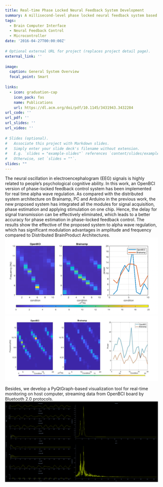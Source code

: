 ```yaml
---
title: Real-time Phase Locked Neural Feedback System Development
summary: A millisecond-level phase locked neural feedback system based on OpenBCI
tags:
  - Brain Computer Interface
  - Neural Feedback Control
  - Microcontroller
date: '2016-04-27T00:00:00Z'

# Optional external URL for project (replaces project detail page).
external_link: ''

image:
  caption: General System Overview
  focal_point: Smart

links:
  - icon: graduation-cap
    icon_pack: fas
    name: Publications
    url: https://dl.acm.org/doi/pdf/10.1145/3431943.3432284
url_code: ''
url_pdf: ''
url_slides: ''
url_video: ''

# Slides (optional).
#   Associate this project with Markdown slides.
#   Simply enter your slide deck's filename without extension.
#   E.g. `slides = "example-slides"` references `content/slides/example-slides.md`.
#   Otherwise, set `slides = ""`.
slides: ""
---
```


The neural oscillation in electroencephalogram (EEG) signals is
highly related to people’s psychological cognitive ability. In this
work, an OpenBCI version of phase-locked feedback control system
has been implemented for real time alpha wave regulation. As
compared with the distributed system architecture on Brainamp,
PC and Arduino in the previous work, the new proposed system has
integrated all the modules for signal acquisition, phase estimation
and applying stimulation on one chip. Hence, the delay for signal
transmission can be effectively eliminated, which leads to a better
accuracy for phase estimation in phase-locked feedback control.
The results show the effective of the proposed system to alpha wave
regulation, which has significant modulation advantages in amplitude 
and frequency compared to Distributed BrainProduct Architectures.
![avatar](content/project/openbci/effect_1.png)
![avatar](content/project/openbci/effect_2.png)

Besides, we develop a PyQtGraph-based visualization tool for real-time 
monitoring on host computer, streaming data from OpenBCI board by Bluetooth 2.0
protocols. 
![avatar](content/project/openbci/visualization.png)

